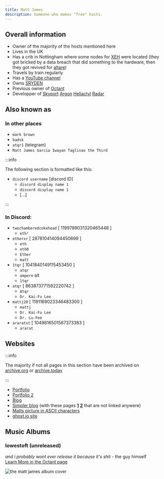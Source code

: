 ```yaml
---
title: Matt James
description: Someone who makes "free" hosts.
---
```


## Overall information
* Owner of the majority of the hosts mentioned here
* Lives in the UK
* Has a crib in Nottingham where some nodes for [XEH](../Hosts/xeh.sh.mdx) were located (they got bricked by a data breach that did something to the hardware, then they got revived for [altare](../Hosts/altare.pro.mdx))
* Travels by train regularly
* Has a [YouTube channel](https://www.youtube.com/@etherxr/)
* Owns [SRYDEN](../Companies/SRYDEN.md)
* Previous owner of [Octant](../Companies/Octant.md)
* Developper of [Skyport](https://skyport.dev/) [Argon](../Software/argon.mdx) [Heliactyl](../Software/heliactyl.mdx) [Radar](../Software/radar.mdx)

## Also known as
### In other places
* `mark brown`
* `badsk`
* `atqr1` (telegram)
* `Matt James Garcia Iwayan Taglinao the Third`

:::info

The following section is formatted like this:
* `discord username` [discord ID]
  * `discord display name 1`
  * `discord display name 1`
  * [...]

:::

### In Discord:
* `twochamberedcokehead` [ 1199789031320465448 ]
  * `eth²`
* `etherxr` [ 287810414094450699 ]
  * `eth`
  * `eth0`
  * `Ether`
  * `matt`
* `1tqr` [ 1041840149115453450 ]
  * `atqr`
  * `ampere` alt
  * `1tqr`
* `atqr` [ 863873771592220742 ]
  * `Atqr`
  * `Dr. Kai-Fu Lee`
* `mattj20` [ 1191169023346483300 ]
  * `mattj`
  * `Dr. Kai-Fu Lee`
  * `Dr. Lu-Fee`
* `araratxt` [ 1049816501567373383 ]
  * `ararat`

## Websites

:::info

The majority if not all pages in this section have been archived on [archive.org](https://web.archive.org/) or [archive.today](https://archive.today/)

:::

* [Portfolio](https://www.ether.pizza/)
* [Portfolio 2](https://ether.z1.software/)
* [Blog](https://ether.ztl.sh/)
* [Simpler blog](https://atqr.pages.dev/) (with these pages [**1**](https://atqr.pages.dev/27-02-2025) [**2**](https://atqr.pages.dev/statement) that are not linked anywere)
* [Matts picture in ASCII characters](https://z1.software/)
* [ghost.io site](https://ether-1.ghost.io/)

## Music Albums
### lowestoft (unreleased)
_and i probably wont ever release it because it's shit_ - the guy himself  
[Learn More in the Octant page](/Hosts/octant.sh#the-music-album)

![the matt james album cover](https://summerhosts.github.io/media/ether/music_album_cover.png)